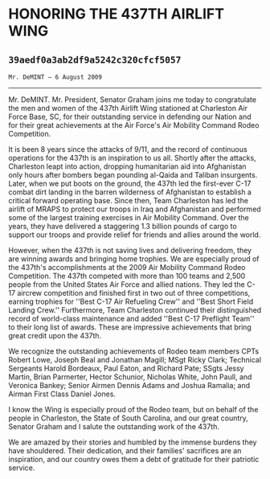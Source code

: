 # HONORING THE 437TH AIRLIFT WING
## `39aedf0a3ab2df9a5242c320cfcf5057`
`Mr. DeMINT — 6 August 2009`

---


Mr. DeMINT. Mr. President, Senator Graham joins me today to 
congratulate the men and women of the 437th Airlift Wing stationed at 
Charleston Air Force Base, SC, for their outstanding service in 
defending our Nation and for their great achievements at the Air 
Force's Air Mobility Command Rodeo Competition.

It is been 8 years since the attacks of 9/11, and the record of 
continuous operations for the 437th is an inspiration to us all. 
Shortly after the attacks, Charleston leapt into action, dropping 
humanitarian aid into Afghanistan only hours after bombers began 
pounding al-Qaida and Taliban insurgents. Later, when we put boots on 
the ground, the 437th led the first-ever C-17 combat dirt landing in 
the barren wilderness of Afghanistan to establish a critical forward 
operating base. Since then, Team Charleston has led the airlift of 
MRAPS to protect our troops in Iraq and Afghanistan and performed some 
of the largest training exercises in Air Mobility Command. Over the 
years, they have delivered a staggering 1.3 billion pounds of cargo to 
support our troops and provide relief for friends and allies around the 
world.

However, when the 437th is not saving lives and delivering freedom, 
they are winning awards and bringing home trophies. We are especially 
proud of the 437th's accomplishments at the 2009 Air Mobility Command 
Rodeo Competition. The 437th competed with more than 100 teams and 
2,500 people from the United States Air Force and allied nations. They 
led the C-17 aircrew competition and finished first in two out of three 
competitions, earning trophies for ''Best C-17 Air Refueling Crew'' and 
''Best Short Field Landing Crew.'' Furthermore, Team Charleston 
continued their distinguished record of world-class maintenance and 
added ''Best C-17 Preflight Team'' to their long list of awards. These 
are impressive achievements that bring great credit upon the 437th.

We recognize the outstanding achievements of Rodeo team members CPTs 
Robert Lowe, Joseph Beal and Jonathan Magill; MSgt Ricky Clark; 
Technical Sergeants Harold Bordeaux, Paul Eaton, and Richard Pate; 
SSgts Jessy Martin, Brian Parmerter, Hector Schunior, Nicholas White, 
John Paull, and Veronica Bankey; Senior Airmen Dennis Adams and Joshua 
Ramalia; and Airman First Class Daniel Jones.

I know the Wing is especially proud of the Rodeo team, but on behalf 
of the people in Charleston, the State of South Carolina, and our great 
country, Senator Graham and I salute the outstanding work of the 437th.



We are amazed by their stories and humbled by the immense burdens 
they have shouldered. Their dedication, and their families' sacrifices 
are an inspiration, and our country owes them a debt of gratitude for 
their patriotic service.
